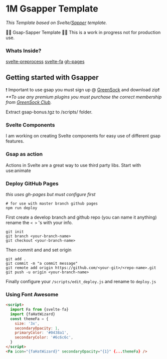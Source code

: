 # 1M Gsapper Template

_This Template based on Svelte/[Sapper](https://github.com/sveltejs/sapper) template._

💚💚 Gsap-Sapper Template 🧦🧦
This is a work in progress not for production use.

### Whats Inside?

[svelte-preprocess](https://github.com/sveltejs/svelte-preprocess)
[svelte-fa](https://github.com/Cweili/svelte-fa)
[gh-pages](https://cweili.github.io/svelte-fa/)

## Getting started with Gsapper

❗ Important to use gsap you must sign up @ [GreenSock](https://greensock.com/docs/v3/Installation) and download zip❗
_\*\*To use any premium plugins you must purchase the correct membership from [GreenSock Club](https://greensock.com/club/)._

Extract gsap-bonus.tgz to /scripts/ folder.

### Svelte Components

I am working on creating Svelte components for easy use of different gsap features.

### Gsap as action

Actions in Svelte are a great way to use third party libs. Start with use:animate

### Deploy GitHub Pages

_this uses gh-pages but must configure first_

```
# for use with master branch github pages
npm run deploy
```

First create a develop branch and github repo (you can name it anything)
rename the `< >` 's with your info.

```
git init
git branch <your-branch-name>
git checkout <your-branch-name>
```

Then commit and and set origin

```
git add .
git commit -m "a commit message"
git remote add origin https://github.com/<your-git>/<repo-name>.git
git push -u origin <your-branch-name>
```

Finally configure your `/scripts/edit_deploy.js` and rename to `deploy.js`

### Using Font Awesome

```html
<script>
  import Fa from {svelte-fa}
  import {faHatWizard}
  const themeFa = {
    size: '3x',
    secondaryOpacity: 1,
    primaryColor: '#0438a1',
    secondaryColor: '#6c6c6c',
  }
</script>
<Fa icon="{faHatWizard}" secondaryOpacity="{1}" {...themeFa} />
```
